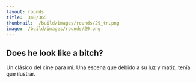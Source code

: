 ```yaml
---
layout:	rounds
title:	340/365
thumbnail:	/build/images/rounds/29_tn.png
image:	/build/images/rounds/29.png
---
```


##	Does he look like a bitch?
Un clásico del cine para mi. Una escena que debido a su luz y matiz, tenía que ilustrar.

